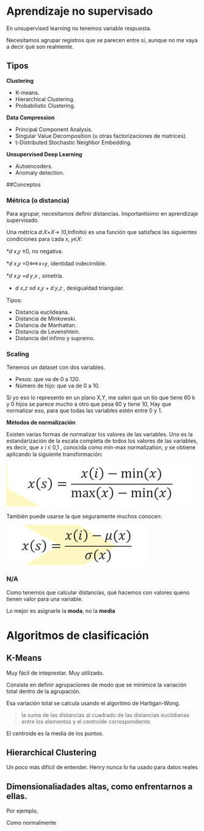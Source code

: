# Aprendizaje no supervisado

En unsupervised learning no tenemos variable respuesta.

Necesitamos agrupar registros que se parecen entre sí, aunque no me vaya a decir qué son realmente. 

## Tipos
**Clustering**

* K-means.
* Hierarchical Clustering.
* Probabilistic Clustering.

**Data Compression**

* Principal Component Analysis.
* Singular Value Decomposition (u otras factorizaciones de matrices).
* t-Distributed Stochastic Neighbor Embedding. 

**Unsupervised Deep Learning**

* Autoencoders.
* Anomaly detection.


##Conceptos 

### Métrica (o distancia)

Para agrupar, necesitamos definir distancias. Importantísimo en aprendizaje supervisado. 

Una métrica 𝑑:𝑋×𝑋→ (0,Infinito)  es una función que satisface las siguientes condiciones para cada 𝑥, 𝑦∈𝑋:

*𝑑 𝑥,𝑦 ≥0, no negativa.

*𝑑 𝑥,𝑦 =0⟺𝑥=𝑦, identidad indecirnible.

*𝑑 𝑥,𝑦 =𝑑 𝑦,𝑥 , simetría.

* 𝑑 𝑥,𝑧 ≤𝑑 𝑥,𝑦 + 𝑑 𝑦,𝑧 , desigualdad triangular.

Tipos:

* Distancia euclideana.
* Distancia de Minkowski.
* Distancia de Manhattan.
* Distancia de Levenshtein.
* Distancia del infimo y supremo.

### Scaling

Tenemos un dataset con dos variables.

- Pesos: que va de 0 a 120. 
- Número de hijo: que va de 0 a 10. 

Si yo eso lo represento en un plano X,Y, me salen que un tío que tiene 60 k y 0 hijos se parece mucho a otro que pesa 60 y tiene 10, Hay que normalizar eso, para que todas las variables estén entre 0 y 1. 

**Métodos de normalización**

Existen varias formas de normalizar los valores de las variables. Uno es la estandarización de la escala completa de todos los valores de las variables, es decir, que  𝑥 𝑖 ∈ 0,1 , conocida como min-max normalization, y se obtiene aplicando la siguiente transformación:

![f1](media/formula1.PNG) 

También puede usarse la que seguramente muchos conocen:

![f1](media/formula2.PNG) 

### N/A

Como tenemos que calcular distancias, qué hacemos con valores queno tienen valor para una variable. 

Lo mejor es asignarle la **moda**, no la **media**

# Algoritmos de clasificación

## K-Means

Muy fácil de inteprestar. Muy utilizado.

Consiste en definir agrupaciones de modo que se minimice la variación total dentro de la agrupación.

Esa variación total se calcula usando el algoritmo de Hartigan-Wong. 

> la suma de las distancias al cuadrado de las distancias euclidianas entre los elementos y el centroide correspondiente.

El centroide es la media de los puntos. 

## Hierarchical Clustering

Un poco más difícil de entender. Henry nunca lo ha usado para datos reales

## Dimensionaliadades altas, como enfrentarnos a ellas. 

Por ejemplo, 


Como normalmente 

